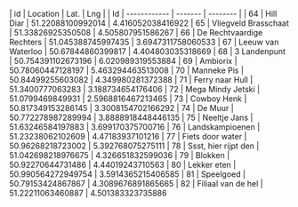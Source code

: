 | id | Location     | Lat.    | Lng |
| Id | ------------ | ------- | -------- |
| 64 | Hill Diar | 51.22088100992014 | 4.416052038416922
| 65 | Vliegveld Brasschaat | 51.33826925350508 | 4.505807951586267
| 66 | De Rechtvaardige Rechters | 51.045388745997435 | 3.6947311758060533
| 67 | Leeuw van Waterloo | 50.67844860399817 | 4.404803035318669
| 68 | 3 Landenpunt | 50.754391102673196 | 6.020989319553884
| 69 | Ambiorix | 50.78060447128197 | 5.463294463513008
| 70 | Manneke Pis | 50.84499255603082 | 4.349980281372388
| 71 | Ferry naar Hull | 51.3400777063283 | 3.188734654176406
| 72 | Mega Mindy Jetski | 51.0799469849931 | 2.5968816467213465
| 73 | Cowboy Henk | 50.817349153286145 | 3.3008154702166292
| 74 | De Muur | 50.772278987289994 | 3.8888918448446135
| 75 | Neeltje Jans | 51.63246584197883 | 3.699170375700716
| 76 | Landskampioenen | 51.23238062102609 | 4.47183937101216
| 77 | Fiets door water | 50.96268218723002 | 5.392768075275111
| 78 | Ssst, hier rijpt den | 51.042698218976675 | 4.326651832599036
| 79 | Blokken | 50.92270644731486 | 4.44019243710563
| 80 | Lekker eten | 50.990564272949754 | 3.5914365215406585
| 81 | Speelgoed | 50.79153424867867 | 4.3089676891865665
| 82 | Filiaal van de hel | 51.22211063460887 | 4.501383323735886
